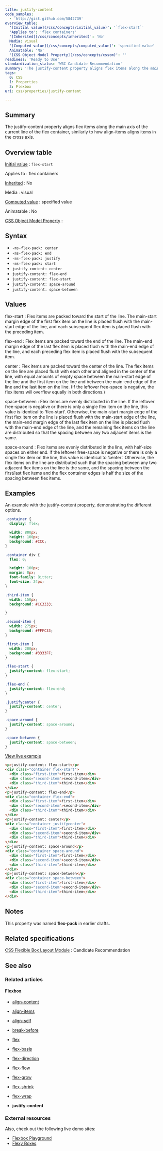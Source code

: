 ```yaml
---
title: justify-content
code_samples:
  - 'http://gist.github.com/5842739'
overview_table:
  '[Initial value](/css/concepts/initial_value)': '`flex-start`'
  'Applies to': 'flex containers'
  '[Inherited](/css/concepts/inherited)': 'No'
  Media: visual
  '[Computed value](/css/concepts/computed_value)': 'specified value'
  Animatable: 'No'
  '[CSS Object Model Property](/css/concepts/cssom)': ''
readiness: 'Ready to Use'
standardization_status: 'W3C Candidate Recommendation'
summary: 'The justify-content property aligns flex items along the main axis of the current line of the flex container, similarly to how align-items aligns items in the cross axis.'
tags:
  0: CSS
  1: Properties
  3: Flexbox
uri: css/properties/justify-content

---
```

## Summary

The justify-content property aligns flex items along the main axis of the current line of the flex container, similarly to how align-items aligns items in the cross axis.

## Overview table

[Initial value](/css/concepts/initial_value)
:   `flex-start`

Applies to
:   flex containers

[Inherited](/css/concepts/inherited)
:   No

Media
:   visual

[Computed value](/css/concepts/computed_value)
:   specified value

Animatable
:   No

[CSS Object Model Property](/css/concepts/cssom)
:

## Syntax

-   `-ms-flex-pack: center`
-   `-ms-flex-pack: end`
-   `-ms-flex-pack: justify`
-   `-ms-flex-pack: start`
-   `justify-content: center`
-   `justify-content: flex-end`
-   `justify-content: flex-start`
-   `justify-content: space-around`
-   `justify-content: space-between`

## Values

flex-start
:   Flex items are packed toward the start of the line. The main-start margin edge of the first flex item on the line is placed flush with the main-start edge of the line, and each subsequent flex item is placed flush with the preceding item.

flex-end
:   Flex items are packed toward the end of the line. The main-end margin edge of the last flex item is placed flush with the main-end edge of the line, and each preceding flex item is placed flush with the subsequent item.

center
:   Flex items are packed toward the center of the line. The flex items on the line are placed flush with each other and aligned in the center of the line, with equal amounts of empty space between the main-start edge of the line and the first item on the line and between the main-end edge of the line and the last item on the line. (If the leftover free-space is negative, the flex items will overflow equally in both directions.)

space-between
:   Flex items are evenly distributed in the line. If the leftover free-space is negative or there is only a single flex item on the line, this value is identical to ‘flex-start’. Otherwise, the main-start margin edge of the first flex item on the line is placed flush with the main-start edge of the line, the main-end margin edge of the last flex item on the line is placed flush with the main-end edge of the line, and the remaining flex items on the line are distributed so that the spacing between any two adjacent items is the same.

space-around
:   Flex items are evenly distributed in the line, with half-size spaces on either end. If the leftover free-space is negative or there is only a single flex item on the line, this value is identical to ‘center’. Otherwise, the flex items on the line are distributed such that the spacing between any two adjacent flex items on the line is the same, and the spacing between the first/last flex items and the flex container edges is half the size of the spacing between flex items.

## Examples

An example with the justify-content property, demonstrating the different options.

``` css
.container {
  display: flex;

  width: 800px;
  height: 100px;
  background: #CCC;
}

.container div {
  flex: 0;

  height: 100px;
  margin: 0px;
  font-family: Bitter;
  font-size: 24px;
}

.third-item {
  width: 150px;
  background: #CC3333;

}

.second-item {
  width: 275px;
  background: #FFFC33;
}

.first-item {
  width: 200px;
  background: #3333FF;
}

.flex-start {
  justify-content: flex-start;
}

.flex-end {
  justify-content: flex-end;
}

.justifycenter {
  justify-content: center;
}

.space-around {
  justify-content: space-around;
}

.space-between {
  justify-content: space-between;
}
```

[View live example](http://code.webplatform.org/gist/5842739)

``` html
<p>justify-content: flex-start</p>
<div class="container flex-start">
  <div class="first-item">first-item</div>
  <div class="second-item">second-item</div>
  <div class="third-item">third-item</div>
</div>
<p>justify-content: flex-end</p>
<div class="container flex-end">
  <div class="first-item">first-item</div>
  <div class="second-item">second-item</div>
  <div class="third-item">third-item</div>
</div>
<p>justify-content: center</p>
<div class="container justifycenter">
  <div class="first-item">first-item</div>
  <div class="second-item">second-item</div>
  <div class="third-item">third-item</div>
</div>
<p>justify-content: space-around</p>
<div class="container space-around">
  <div class="first-item">first-item</div>
  <div class="second-item">second-item</div>
  <div class="third-item">third-item</div>
</div>
<p>justify-content: space-between</p>
<div class="container space-between">
  <div class="first-item">first-item</div>
  <div class="second-item">second-item</div>
  <div class="third-item">third-item</div>
</div>
```

## Notes

This property was named **flex-pack** in earlier drafts.

## Related specifications

[CSS Flexible Box Layout Module](http://dev.w3.org/csswg/css-flexbox/#justify-content-property)
:   Candidate Recommendation

## See also

### Related articles

#### Flexbox

-   [align-content](/css/properties/align-content)

-   [align-items](/css/properties/align-items)

-   [align-self](/css/properties/align-self)

-   [break-before](/css/properties/break-before)

-   [flex](/css/properties/flex)

-   [flex-basis](/css/properties/flex-basis)

-   [flex-direction](/css/properties/flex-direction)

-   [flex-flow](/css/properties/flex-flow)

-   [flex-grow](/css/properties/flex-grow)

-   [flex-shrink](/css/properties/flex-shrink)

-   [flex-wrap](/css/properties/flex-wrap)

-   **justify-content**

### External resources

Also, check out the following live demo sites:

-   [Flexbox Playground](http://demo.agektmr.com/flexbox/)
-   [Flexy Boxes](http://the-echoplex.net/flexyboxes)
